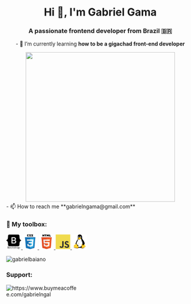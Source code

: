 <h1 align="center">Hi 👋, I'm Gabriel Gama</h1>
<h3 align="center">A passionate frontend developer from Brazil 🇧🇷</h3>

<div align="center" display="flex">
<p> - 🌱 I’m currently learning <b>how to be a gigachad front-end developer</b> </p>
 <img width="400" height="400" src="https://cdn3.emoji.gg/emojis/7078-richardchad.gif"/>
</div>
- 📫 How to reach me **gabrielngama@gmail.com**

<h3 align="left">🧰  My toolbox:</h3>
<p align="left"> <a href="https://getbootstrap.com" target="_blank" rel="noreferrer"> <img src="https://raw.githubusercontent.com/devicons/devicon/master/icons/bootstrap/bootstrap-plain-wordmark.svg" alt="bootstrap" width="40" height="40"/> </a> <a href="https://www.w3schools.com/css/" target="_blank" rel="noreferrer"> <img src="https://raw.githubusercontent.com/devicons/devicon/master/icons/css3/css3-original-wordmark.svg" alt="css3" width="40" height="40"/> </a> <a href="https://www.w3.org/html/" target="_blank" rel="noreferrer"> <img src="https://raw.githubusercontent.com/devicons/devicon/master/icons/html5/html5-original-wordmark.svg" alt="html5" width="40" height="40"/> </a> <a href="https://developer.mozilla.org/en-US/docs/Web/JavaScript" target="_blank" rel="noreferrer"> <img src="https://raw.githubusercontent.com/devicons/devicon/master/icons/javascript/javascript-original.svg" alt="javascript" width="40" height="40"/> </a> <a href="https://www.linux.org/" target="_blank" rel="noreferrer"> <img src="https://raw.githubusercontent.com/devicons/devicon/master/icons/linux/linux-original.svg" alt="linux" width="40" height="40"/> </a> </p>
<p><img align="center" src="https://github-readme-stats.vercel.app/api/top-langs?username=gabrielbaiano&show_icons=true&locale=en&layout=compact" alt="gabrielbaiano" /></p>

<h3 align="left">Support:</h3>
<p><a href="https://www.buymeacoffee.com/https://www.buymeacoffee.com/gabrielngal"> <img align="left" src="https://cdn.buymeacoffee.com/buttons/v2/default-yellow.png" height="40" width="190" alt="https://www.buymeacoffee.com/gabrielngal" /></a></p><br><br>

